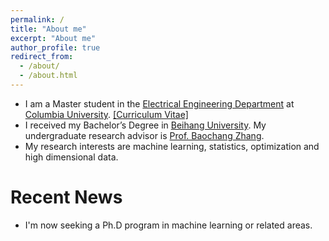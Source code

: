 ```yaml
---
permalink: /
title: "About me"
excerpt: "About me"
author_profile: true
redirect_from: 
  - /about/
  - /about.html
---
```


* I am a Master student in the [Electrical Engineering Department](https://drupal.ee.columbia.edu//) at [Columbia University](https://www.columbia.edu). [[Curriculum Vitae]](http://Wei-kang-Wang.github.io/files/weikangwang_CV.pdf)
* I received my Bachelor’s Degree in [Beihang University](http://www.buaa.edu.cn). My undergraduate research advisor is [Prof. Baochang Zhang](http://dept3.buaa.edu.cn/jsdw/qbjs/znxtykzgcx/fjs/zbc.htm).
* My research interests are machine learning, statistics, optimization and high dimensional data.


# Recent News
* I'm now seeking a Ph.D program in machine learning or related areas.
